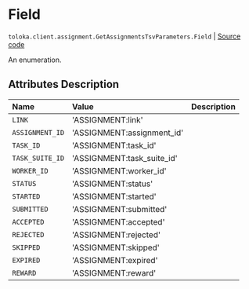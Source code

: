 # Field
`toloka.client.assignment.GetAssignmentsTsvParameters.Field` | [Source code](https://github.com/Toloka/toloka-kit/blob/v1.2.0/src/client/assignment.py#L147)

An enumeration.

## Attributes Description

| Name | Value | Description |
| :------| :-----------| :----------| 
`LINK`|'ASSIGNMENT:link'|
`ASSIGNMENT_ID`|'ASSIGNMENT:assignment_id'|
`TASK_ID`|'ASSIGNMENT:task_id'|
`TASK_SUITE_ID`|'ASSIGNMENT:task_suite_id'|
`WORKER_ID`|'ASSIGNMENT:worker_id'|
`STATUS`|'ASSIGNMENT:status'|
`STARTED`|'ASSIGNMENT:started'|
`SUBMITTED`|'ASSIGNMENT:submitted'|
`ACCEPTED`|'ASSIGNMENT:accepted'|
`REJECTED`|'ASSIGNMENT:rejected'|
`SKIPPED`|'ASSIGNMENT:skipped'|
`EXPIRED`|'ASSIGNMENT:expired'|
`REWARD`|'ASSIGNMENT:reward'|
